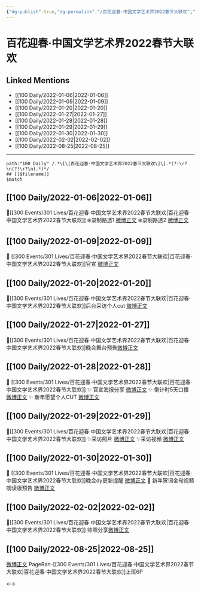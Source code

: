 ```yaml
---
{"dg-publish":true,"dg-permalink":"/百花迎春·中国文学艺术界2022春节大联欢","permalink":"/百花迎春·中国文学艺术界2022春节大联欢/","created":"2022-12-07T16:21:36.000+08:00","updated":"2023-01-04T13:41:15.984+08:00"}
---
```


# 百花迎春·中国文学艺术界2022春节大联欢

## Linked Mentions
- [[100 Daily/2022-01-06\|2022-01-06]]
- [[100 Daily/2022-01-09\|2022-01-09]]
- [[100 Daily/2022-01-20\|2022-01-20]]
- [[100 Daily/2022-01-27\|2022-01-27]]
- [[100 Daily/2022-01-28\|2022-01-28]]
- [[100 Daily/2022-01-29\|2022-01-29]]
- [[100 Daily/2022-01-30\|2022-01-30]]
- [[100 Daily/2022-02-02\|2022-02-02]]
- [[100 Daily/2022-08-25\|2022-08-25]]


---

```expander
path:"100 Daily" /.*\[\[百花迎春·中国文学艺术界2022春节大联欢\]\].*(?:\r?\n(?!\r?\n).*)*/
## [[$filename]]
$match
```
## [[100 Daily/2022-01-06\|2022-01-06]]
🌟[[300 Events/301 Lives/百花迎春·中国文学艺术界2022春节大联欢\|百花迎春·中国文学艺术界2022春节大联欢]]
❄️录制路透1 [微博正文](https://m.weibo.cn/6466290670/4722661680221558)
❄️录制路透2 [微博正文](https://m.weibo.cn/6466290670/4722666122513291)
## [[100 Daily/2022-01-09\|2022-01-09]]
💫 [[300 Events/301 Lives/百花迎春·中国文学艺术界2022春节大联欢\|百花迎春·中国文学艺术界2022春节大联欢]]官宣 [微博正文](https://m.weibo.cn/6466290670/4723816741211917)
## [[100 Daily/2022-01-20\|2022-01-20]]
🌟[[300 Events/301 Lives/百花迎春·中国文学艺术界2022春节大联欢\|百花迎春·中国文学艺术界2022春节大联欢]]后台采访个人cut [微博正文](https://m.weibo.cn/6466290670/4727691959603722)

## [[100 Daily/2022-01-27\|2022-01-27]]
🌟[[300 Events/301 Lives/百花迎春·中国文学艺术界2022春节大联欢\|百花迎春·中国文学艺术界2022春节大联欢]]晚会舞台预告[微博正文](https://m.weibo.cn/6466290670/4730367133356178)

## [[100 Daily/2022-01-28\|2022-01-28]]
💫 [[300 Events/301 Lives/百花迎春·中国文学艺术界2022春节大联欢\|百花迎春·中国文学艺术界2022春节大联欢]]
✨ 官宣海报分享 [微博正文](https://m.weibo.cn/6466290670/4730744616259326)
✨ 倒计时5天口播 [微博正文](https://m.weibo.cn/6466290670/4730566131581159)
✨ 新年愿望个人CUT [微博正文](https://m.weibo.cn/6466290670/4730537103592115)
## [[100 Daily/2022-01-29\|2022-01-29]]
🌟[[300 Events/301 Lives/百花迎春·中国文学艺术界2022春节大联欢\|百花迎春·中国文学艺术界2022春节大联欢]]
✨采访照片 [微博正文](https://m.weibo.cn/6466290670/4730926002867226)
✨采访视频 [微博正文](https://m.weibo.cn/6466290670/4730988950982691)
## [[100 Daily/2022-01-30\|2022-01-30]]
💫 [[300 Events/301 Lives/百花迎春·中国文学艺术界2022春节大联欢\|百花迎春·中国文学艺术界2022春节大联欢]]晚会dy更新提醒 [微博正文](https://m.weibo.cn/6466290670/4731391445570426)
💫 新年贺词金句视频朗读版预告 [微博正文](https://m.weibo.cn/6466290670/4731294724657716)
## [[100 Daily/2022-02-02\|2022-02-02]]
🌟[[300 Events/301 Lives/百花迎春·中国文学艺术界2022春节大联欢\|百花迎春·中国文学艺术界2022春节大联欢]] 帅照分享[微博正文](https://m.weibo.cn/6466290670/4732367077904718)
## [[100 Daily/2022-08-25\|2022-08-25]]
[微博正文](https://m.weibo.cn/7633014126/4806388230917212) PageRan-[[300 Events/301 Lives/百花迎春·中国文学艺术界2022春节大联欢\|百花迎春·中国文学艺术界2022春节大联欢]]上班6P

<-->